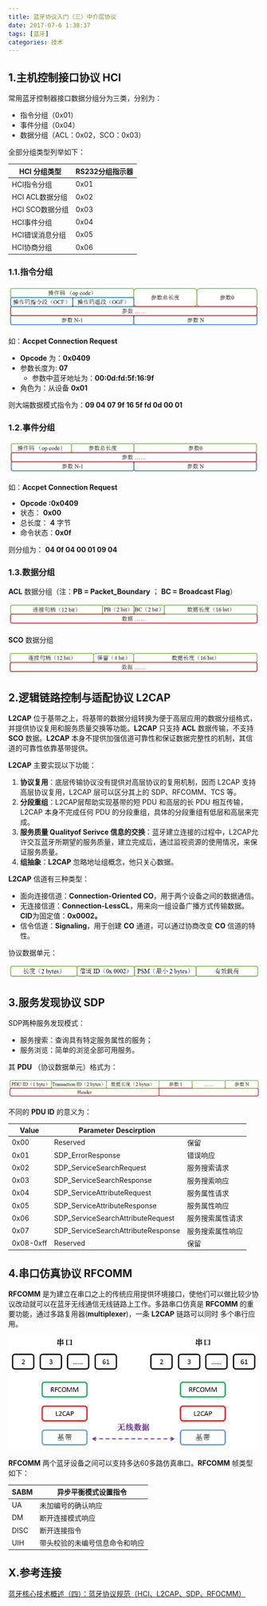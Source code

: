 ```yaml
---
title: 蓝牙协议入门（三）中介层协议
date: 2017-07-6 1:38:37
tags: [蓝牙]
categories: 技术
---
```


## 1.主机控制接口协议 HCI

常用蓝牙控制器接口数据分组分为三类，分别为：

* 指令分组（0x01）
* 事件分组（0x04）
* 数据分组（ACL：0x02，SCO：0x03）

全部分组类型列举如下：

| HCI 分组类型    | RS232分组指示器 |
| ----------- | ---------- |
| HCI指令分组     | 0x01       |
| HCI ACL数据分组 | 0x02       |
| HCI SCO数据分组 | 0x03       |
| HCI事件分组     | 0x04       |
| HCI错误消息分组   | 0x05       |
| HCI协商分组     | 0x06       |

### 1.1.指令分组

![](https://raw.githubusercontent.com/JackSmithThu/MarkdownPhotos/master/201707280001.png)

如：**Accpet Connection Request**

* **Opcode** 为：**0x0409**
* 参数长度为: **07** 
  * 参数中蓝牙地址为：**00:0d:fd:5f:16:9f**
* 角色为：从设备  **0x01**

则大端数据模式指令为：**09 04 07 9f 16 5f fd 0d 00 01**

### 1.2.事件分组

![](https://raw.githubusercontent.com/JackSmithThu/MarkdownPhotos/master/201707280002.png)

如：**Accpet Connection Request**

* **Opcode :0x0409**
* 状态： **0x00**
* 总长度： **4** 字节
* 命令状态：**0x0f**

则分组为： **04 0f 04 00 01 09 04**

### 1.3.数据分组

**ACL** 数据分组（注：**PB =  Packet_Boundary** ； **BC =  Broadcast Flag**）

![](https://raw.githubusercontent.com/JackSmithThu/MarkdownPhotos/master/201707280003.png)

**SCO** 数据分组

![](https://raw.githubusercontent.com/JackSmithThu/MarkdownPhotos/master/201707280004.png)



## 2.逻辑链路控制与适配协议  L2CAP

**L2CAP** 位于基带之上，将基带的数据分组转换为便于高层应用的数据分组格式，并提供协议复用和服务质量交换等功能。**L2CAP** 只支持 **ACL** 数据传输，不支持 **SCO** 数据。**L2CAP** 本身不提供加强信道可靠性和保证数据完整性的机制，其信道的可靠性依靠基带提供。

**L2CAP** 主要实现以下功能：

1. **协议复用**：底层传输协议没有提供对高层协议的复用机制，因而 L2CAP 支持高层协议复用，L2CAP 层可以区分其上的 SDP、RFCOMM、TCS 等。
2. **分段重组**：L2CAP层帮助实现基带的短 PDU 和高层的长 PDU 相互传输，L2CAP 本身不完成任何 PDU 的分段重组，具体的分段重组有低层和高层来完成。
3. **服务质量 Qualityof Serivce 信息的交换**：蓝牙建立连接的过程中，L2CAP允许交互蓝牙所期望的服务质量，建立完成后，通过监视资源的使用情况，来保证服务质量。
4. **组抽象**：**L2CAP** 忽略地址组概念，他只关心数据。

**L2CAP** 信道有三种类型：

* 面向连接信道：**Connection-Oriented CO**，用于两个设备之间的数据通信。
* 无连接信道：**Connection-LessCL**，用来向一组设备广播方式传输数据。**CID**为固定值：**0x0002。**
* 信令信道：**Signaling**，用于创建 **CO** 通道，可以通过协商改变 **CO** 信道的特性。


协议数据单元：

![](https://raw.githubusercontent.com/JackSmithThu/MarkdownPhotos/master/201707280005.png)



## 3.服务发现协议   SDP

SDP两种服务发现模式：			

* 服务搜索：查询具有特定服务属性的服务；			
* 服务浏览：简单的浏览全部可用服务。

其 **PDU** （协议数据单元）格式为：

![](https://raw.githubusercontent.com/JackSmithThu/MarkdownPhotos/master/201707280006.png)

不同的 **PDU ID** 的意义为：

| Value     | Parameter Descirption              |          |
| --------- | ---------------------------------- | -------- |
| 0x00      | Reserved                           | 保留       |
| 0x01      | SDP_ErrorResponse                  | 错误响应     |
| 0x02      | SDP_ServiceSearchRequest           | 服务搜索请求   |
| 0x03      | SDP_ServiceSearchResponse          | 服务搜索响应   |
| 0x04      | SDP_ServiceAttributeRequest        | 服务属性请求   |
| 0x05      | SDP_ServiceAttributeResponse       | 服务属性响应   |
| 0x06      | SDP_ServiceSearchAttributeRequest  | 服务搜索属性请求 |
| 0x07      | SDP_ServiceSearchAttributeResponse | 服务搜索属性响应 |
| 0x08-0xff | Reserved                           | 保留       |



## 4.串口仿真协议   RFCOMM

**RFCOMM** 是为建立在串口之上的传统应用提供环境接口，使他们可以做比较少协议改动就可以在蓝牙无线通信无线链路上工作。多路串口仿真是 **RFCOMM** 的重要功能，通过多路复用器(**multiplexer**)，一条 **L2CAP** 链路可以同时 多个串行应用。

![](https://raw.githubusercontent.com/JackSmithThu/MarkdownPhotos/master/201707280007.png)

**RFCOMM** 两个蓝牙设备之间可以支持多达60多路仿真串口。**RFCOMM** 帧类型如下：

| SABM | 异步平衡模式设置指令      |
| ---- | --------------- |
| UA   | 未加编号的确认响应       |
| DM   | 断开连接模式响应        |
| DISC | 断开连接指令          |
| UIH  | 带头校验的未编号信息命令和响应 |




## X.参考连接

[蓝牙核心技术概述（四）：蓝牙协议规范（HCI、L2CAP、SDP、RFOCMM）](http://blog.csdn.net/xubin341719/article/details/38305331)
